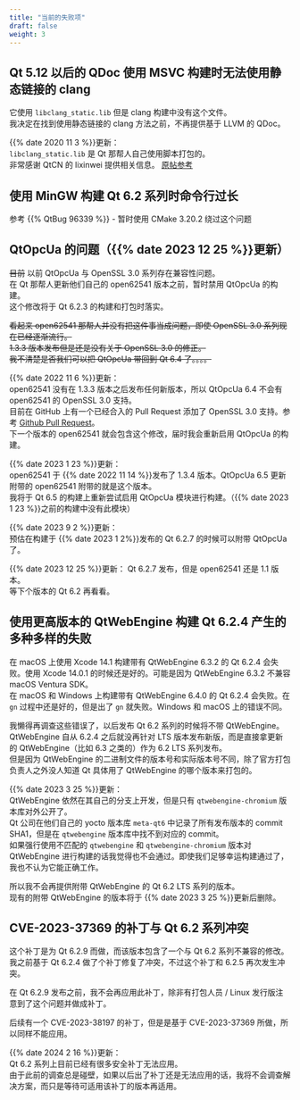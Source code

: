 ```yaml
---
title: "当前的失败项"
draft: false
weight: 3
---
```


## Qt 5.12 以后的 QDoc 使用 MSVC 构建时无法使用静态链接的 clang

它使用 `libclang_static.lib` 但是 clang 构建中没有这个文件。  
我决定在找到使用静态链接的 clang 方法之前，不再提供基于 LLVM 的 QDoc。

{{% date 2020 11 3 %}}更新：  
`libclang_static.lib` 是 Qt 那帮人自己使用脚本打包的。  
非常感谢 QtCN 的 lixinwei 提供相关信息。 [原帖参考](http://www.qtcn.org/bbs/job.php?action=topost&tid=85983&pid=200952)

## 使用 MinGW 构建 Qt 6.2 系列时命令行过长

参考 {{% QtBug 96339 %}} - 暂时使用 CMake 3.20.2 绕过这个问题

## QtOpcUa 的问题（{{% date 2023 12 25 %}}更新）

~~目前~~ 以前 QtOpcUa 与 OpenSSL 3.0 系列存在兼容性问题。  
在 Qt 那帮人更新他们自己的 open62541 版本之前，暂时禁用 QtOpcUa 的构建。  
这个修改将于 Qt 6.2.3 的构建和打包时落实。

~~看起来 open62541 那帮人并没有把这件事当成问题，即使 OpenSSL 3.0 系列现在已经逐渐流行。~~  
~~1.3.3 版本发布但是还是没有关于 OpenSSL 3.0 的修正。~~  
~~我不清楚是否我们可以把 QtOpcUa 带回到 Qt 6.4 了。。。。~~

{{% date 2022 11 6 %}}更新：  
open62541 没有在 1.3.3 版本之后发布任何新版本，所以 QtOpcUa 6.4 不会有 open62541 的 OpenSSL 3.0 支持。  
目前在 GitHub 上有一个已经合入的 Pull Request 添加了 OpenSSL 3.0 支持。参考 [Github Pull Request](https://github.com/open62541/open62541/pull/5349)。  
下一个版本的 open62541 就会包含这个修改，届时我会重新启用 QtOpcUa 的构建。

{{% date 2023 1 23 %}}更新：  
open62541 于 {{% date 2022 11 14 %}}发布了 1.3.4 版本。QtOpcUa 6.5 更新附带的 open62541 附带的就是这个版本。  
我将于 Qt 6.5 的构建上重新尝试启用 QtOpcUa 模块进行构建。（{{% date 2023 1 23 %}}之前的构建中没有此模块）

{{% date 2023 9 2 %}}更新：  
预估在构建于 {{% date 2023 1 2%}}发布的 Qt 6.2.7 的时候可以附带 QtOpcUa 了。

{{% date 2023 12 25 %}}更新：
Qt 6.2.7 发布，但是 open62541 还是 1.1 版本。  
等下个版本的 Qt 6.2 再看看。

## 使用更高版本的 QtWebEngine 构建 Qt 6.2.4 产生的多种多样的失败

在 macOS 上使用 Xcode 14.1 构建带有 QtWebEngine 6.3.2 的 Qt 6.2.4 会失败。使用 Xcode 14.0.1 的时候还是好的。可能是因为 QtWebEngine 6.3.2 不兼容 macOS Ventura SDK。  
在 macOS 和 Windows 上构建带有 QtWebEngine 6.4.0 的 Qt 6.2.4 会失败。在 `gn` 过程中还是好的，但是出了 `gn` 就失败。Windows 和 macOS 上的错误不同。

我懒得再调查这些错误了，以后发布 Qt 6.2 系列的时候将不带 QtWebEngine。  
QtWebEngine 自从 6.2.4 之后就没再针对 LTS 版本发布新版，而是直接拿更新的 QtWebEngine（比如 6.3 之类的）作为 6.2 LTS 系列发布。  
但是因为 QtWebEngine 的二进制文件的版本号和实际版本号不同，除了官方打包负责人之外没人知道 Qt 具体用了 QtWebEngine 的哪个版本来打包的。

{{% date 2023 3 25 %}}更新：  
QtWebEngine 依然在其自己的分支上开发，但是只有 `qtwebengine-chromium` 版本库对外公开了。  
Qt 公司在他们自己的 yocto 版本库 `meta-qt6` 中记录了所有发布版本的 commit SHA1，但是在 `qtwebengine` 版本库中找不到对应的 commit。  
如果强行使用不匹配的 `qtwebengine` 和 `qtwebengine-chromium` 版本对 QtWebEngine 进行构建的话我觉得也不会通过。即使我们足够幸运构建通过了，我也不认为它能正确工作。

所以我不会再提供附带 QtWebEngine 的 Qt 6.2 LTS 系列的版本。  
现有的附带 QtWebEngine 的版本将于 {{% date 2023 3 25 %}}更新后删除。

## CVE-2023-37369 的补丁与 Qt 6.2 系列冲突

这个补丁是为 Qt 6.2.9 而做，而该版本包含了一个与 Qt 6.2 系列不兼容的修改。  
我之前基于 Qt 6.2.4 做了个补丁修复了冲突，不过这个补丁和 6.2.5 再次发生冲突。

在 Qt 6.2.9 发布之前，我不会再应用此补丁，除非有打包人员 / Linux 发行版注意到了这个问题并做成补丁。

后续有一个 CVE-2023-38197 的补丁，但是是基于 CVE-2023-37369 所做，所以同样不能应用。

{{% date 2024 2 16 %}}更新：  
Qt 6.2 系列上目前已经有很多安全补丁无法应用。  
由于此前的调查总是碰壁，如果以后出了补丁还是无法应用的话，我将不会调查解决方案，而只是等待可适用该补丁的版本再适用。
